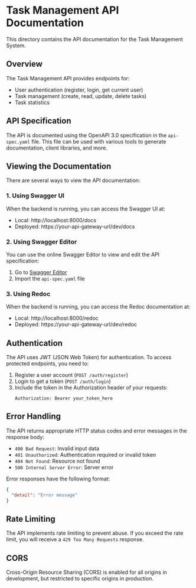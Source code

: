 # Task Management API Documentation

This directory contains the API documentation for the Task Management System.

## Overview

The Task Management API provides endpoints for:

- User authentication (register, login, get current user)
- Task management (create, read, update, delete tasks)
- Task statistics

## API Specification

The API is documented using the OpenAPI 3.0 specification in the `api-spec.yaml` file. This file can be used with various tools to generate documentation, client libraries, and more.

## Viewing the Documentation

There are several ways to view the API documentation:

### 1. Using Swagger UI

When the backend is running, you can access the Swagger UI at:

- Local: http://localhost:8000/docs
- Deployed: https://your-api-gateway-url/dev/docs

### 2. Using Swagger Editor

You can use the online Swagger Editor to view and edit the API specification:

1. Go to [Swagger Editor](https://editor.swagger.io/)
2. Import the `api-spec.yaml` file

### 3. Using Redoc

When the backend is running, you can access the Redoc documentation at:

- Local: http://localhost:8000/redoc
- Deployed: https://your-api-gateway-url/dev/redoc

## Authentication

The API uses JWT (JSON Web Token) for authentication. To access protected endpoints, you need to:

1. Register a user account (`POST /auth/register`)
2. Login to get a token (`POST /auth/login`)
3. Include the token in the Authorization header of your requests:
   ```
   Authorization: Bearer your_token_here
   ```

## Error Handling

The API returns appropriate HTTP status codes and error messages in the response body:

- `400 Bad Request`: Invalid input data
- `401 Unauthorized`: Authentication required or invalid token
- `404 Not Found`: Resource not found
- `500 Internal Server Error`: Server error

Error responses have the following format:

```json
{
  "detail": "Error message"
}
```

## Rate Limiting

The API implements rate limiting to prevent abuse. If you exceed the rate limit, you will receive a `429 Too Many Requests` response.

## CORS

Cross-Origin Resource Sharing (CORS) is enabled for all origins in development, but restricted to specific origins in production.